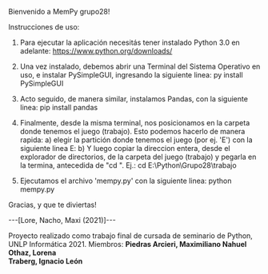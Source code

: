 Bienvenido a MemPy grupo28!

Instrucciones de uso:
1) Para ejecutar la aplicación necesitás tener instalado Python 3.0 en adelante:
    https://www.python.org/downloads/

2) Una vez instalado, debemos abrir una Terminal del Sistema Operativo en uso, e instalar PySimpleGUI, ingresando la siguiente linea:
    py install PySimpleGUI

3) Acto seguido, de manera similar, instalamos Pandas, con la siguiente linea:
    pip install pandas
	
4) Finalmente, desde la misma terminal, nos posicionamos en la carpeta donde tenemos el juego (trabajo).
    Esto podemos hacerlo de manera rapida:
    a) elegir la partición donde tenemos el juego (por ej. 'E') con la siguiente linea
        E: 
    b) Y luego copiar la direccion entera, desde el explorador de directorios, de la carpeta del juego (trabajo) y pegarla en la termina, antecedida de "cd ". Ej.:
        cd E:\Python\Grupo28\trabajo

5) Ejecutamos el archivo 'mempy.py' con la siguiente linea:
    python mempy.py



Gracias, y que te diviertas!



---[Lore, Nacho, Maxi (2021)]---

Proyecto realizado como trabajo final de cursada de seminario de Python, UNLP Informática 2021.
Miembros:
**Piedras Arcieri, Maximiliano Nahuel**<br/>
**Othaz, Lorena**<br/>
**Traberg, Ignacio León**

